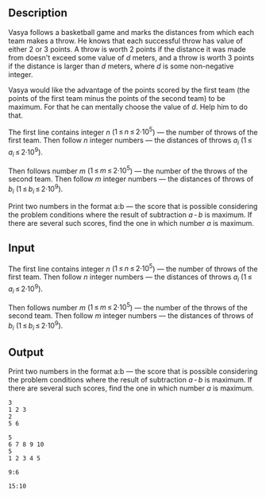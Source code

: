 ## Description

<div><p>Vasya follows a basketball game and marks the distances from which each team makes a throw. He knows that each successful throw has value of either 2 or 3 points. A throw is worth 2 points if the distance it was made from doesn't exceed some value of <span class="tex-span"><i>d</i></span> meters, and a throw is worth 3 points if the distance is larger than <span class="tex-span"><i>d</i></span> meters, where <span class="tex-span"><i>d</i></span> is some <span class="tex-font-style-bf">non-negative</span> integer.</p><p>Vasya would like the advantage of the points scored by the first team (the points of the first team minus the points of the second team) to be maximum. For that he can mentally choose the value of <span class="tex-span"><i>d</i></span>. Help him to do that.</p></div><div class="input-specification"><p>The first line contains integer <span class="tex-span"><i>n</i></span> (<span class="tex-span">1 ≤ <i>n</i> ≤ 2·10<sup class="upper-index">5</sup></span>) — the number of throws of the first team. Then follow <span class="tex-span"><i>n</i></span> integer numbers — the distances of throws <span class="tex-span"><i>a</i><sub class="lower-index"><i>i</i></sub></span> (<span class="tex-span">1 ≤ <i>a</i><sub class="lower-index"><i>i</i></sub> ≤ 2·10<sup class="upper-index">9</sup></span>). </p><p>Then follows number <span class="tex-span"><i>m</i></span> (<span class="tex-span">1 ≤ <i>m</i> ≤ 2·10<sup class="upper-index">5</sup></span>) — the number of the throws of the second team. Then follow <span class="tex-span"><i>m</i></span> integer numbers — the distances of throws of <span class="tex-span"><i>b</i><sub class="lower-index"><i>i</i></sub></span> (<span class="tex-span">1 ≤ <i>b</i><sub class="lower-index"><i>i</i></sub> ≤ 2·10<sup class="upper-index">9</sup></span>).</p></div><div class="output-specification"><p>Print two numbers in the format <span class="tex-font-style-tt">a:b</span> — the score that is possible considering the problem conditions where the result of subtraction <span class="tex-span"><i>a</i> - <i>b</i></span> is maximum. If there are several such scores, find the one in which number <span class="tex-span"><i>a</i></span> is maximum.</p></div>

## Input

<p>The first line contains integer <span class="tex-span"><i>n</i></span> (<span class="tex-span">1 ≤ <i>n</i> ≤ 2·10<sup class="upper-index">5</sup></span>) — the number of throws of the first team. Then follow <span class="tex-span"><i>n</i></span> integer numbers — the distances of throws <span class="tex-span"><i>a</i><sub class="lower-index"><i>i</i></sub></span> (<span class="tex-span">1 ≤ <i>a</i><sub class="lower-index"><i>i</i></sub> ≤ 2·10<sup class="upper-index">9</sup></span>). </p><p>Then follows number <span class="tex-span"><i>m</i></span> (<span class="tex-span">1 ≤ <i>m</i> ≤ 2·10<sup class="upper-index">5</sup></span>) — the number of the throws of the second team. Then follow <span class="tex-span"><i>m</i></span> integer numbers — the distances of throws of <span class="tex-span"><i>b</i><sub class="lower-index"><i>i</i></sub></span> (<span class="tex-span">1 ≤ <i>b</i><sub class="lower-index"><i>i</i></sub> ≤ 2·10<sup class="upper-index">9</sup></span>).</p>

## Output

<p>Print two numbers in the format <span class="tex-font-style-tt">a:b</span> — the score that is possible considering the problem conditions where the result of subtraction <span class="tex-span"><i>a</i> - <i>b</i></span> is maximum. If there are several such scores, find the one in which number <span class="tex-span"><i>a</i></span> is maximum.</p>





```input1
3
1 2 3
2
5 6

```




```input2
5
6 7 8 9 10
5
1 2 3 4 5

```




```output1
9:6

```




```output2
15:10

```


